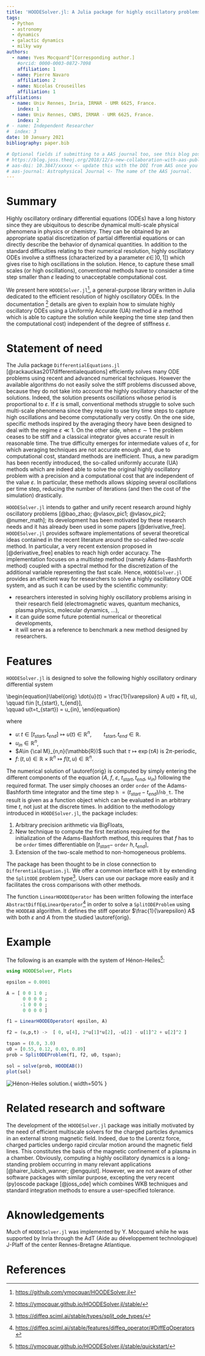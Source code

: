 ```yaml
---
title: 'HOODESolver.jl: A Julia package for highly oscillatory problems'
tags:
  - Python
  - astronomy
  - dynamics
  - galactic dynamics
  - milky way
authors:
  - name: Yves Mocquard^[Corresponding author.]
    #orcid: 0000-0003-0872-7098
    affiliation: 1 
  - name: Pierre Navaro 
    affiliation: 2
  - name: Nicolas Crouseilles 
    affiliation: 1
affiliations:
  - name: Univ Rennes, Inria, IRMAR - UMR 6625, France.
    index: 1
  - name: Univ Rennes, CNRS, IRMAR - UMR 6625, France.
    index: 2
# - name: Independent Researcher
#  index: 3
date: 10 January 2021 
bibliography: paper.bib

# Optional fields if submitting to a AAS journal too, see this blog post:
# https://blog.joss.theoj.org/2018/12/a-new-collaboration-with-aas-publishing
# aas-doi: 10.3847/xxxxx <- update this with the DOI from AAS once you know it.
# aas-journal: Astrophysical Journal <- The name of the AAS journal.
---
```


# Summary

Highly oscillatory ordinary differential equations (ODEs) have a
long history since they are ubiquitous  to describe dynamical
multi-scale physical phenomena in physics or chemistry. They can
be obtained by an appropriate spatial discretization of partial
differential equations or can directly describe the behavior of
dynamical quantities.  In addition to the standard difficulties
relating to their numerical resolution, highly oscillatory ODEs involve
a stiffness (characterized by a parameter $\varepsilon\in \, ]0, 1]$) 
which gives rise to high oscillations in the solution.  Hence, to capture
these small scales (or high oscillations), conventional methods
have to consider a time step smaller than $\varepsilon$ leading to
unacceptable computational cost.

We present here `HOODESolver.jl`[^1], a general-purpose library
written in Julia dedicated to the efficient resolution of highly
oscillatory ODEs.  In the documentation [^2] details are given to
explain how to simulate highly oscillatory ODEs using a Uniformly
Accurate (UA) method *ie* a method which is able to capture the solution
while keeping the time step (and then the computational cost)
independent of the degree of stiffness $\varepsilon$.

[^1]: https://github.com/ymocquar/HOODESolver.jl
[^2]: https://ymocquar.github.io/HOODESolver.jl/stable/

# Statement of need

The Julia package `DifferentialEquations.jl`
[@rackauckas2017differentialequations] efficiently solves many ODE
problems using recent and advanced numerical techniques. However
the available algorithms do not easily solve the stiff problems 
discussed above, because they do not take into account the highly oscillatory
character of the solutions. Indeed, the solution presents oscillations
whose period is proportional to $\varepsilon$.  If $\varepsilon$
is small, conventional methods struggle to solve such multi-scale
phenomena since they require to use tiny time steps to capture high
oscillations and become computationally very costly.  On the one
side, specific methods inspired by the averaging theory have been
designed to deal with the regime $\varepsilon \ll 1$. On the other
side, when $\varepsilon \sim 1$ the problem ceases to be stiff and
a classical integrator gives accurate result in reasonable time.
The true difficulty emerges for intermediate values of $\varepsilon$,
for which averaging techniques are not accurate enough and, due to
computational cost, standard methods are inefficient. Thus, a new
paradigm has been recently introduced, the so-called
uniformly accurate (UA) methods which are indeed able to solve the original
highly oscillatory problem with a precision and a computational
cost that are independent of the value $\varepsilon$.  In particular,
these methods allows skipping several oscillations per time
step, reducing the number of iterations (and then the cost of the
simulation) drastically.


`HOODESolver.jl` intends to gather and unify recent research around
highly oscillatory problems [@bao_zhao; @vlasov_pic1; @vlasov_pic2;
@numer_math]; its development has been motivated by these research
needs and it has already been used in some papers [@derivative_free].
`HOODESolver.jl` provides software implementations of several
theoretical ideas contained in the recent literature around the
so-called *two-scale* method. In particular, a very recent extension
proposed in [@derivative_free] enables to reach high order accuracy.
The implementation focuses on a multistep method (namely Adams-Bashforth
method) coupled with a spectral method for the discretization of
the additional variable representing the fast scale.  Hence,
`HOODESolver.jl` provides an efficient way for researchers to solve
a highly oscillatory ODE system, and as such it can be used by the
scientific community:

- researchers interested in solving highly oscillatory problems arising in their research field (electromagnetic waves, quantum mechanics, plasma physics, molecular dynamics, $\dots$), 
- it can guide some future potential numerical or theoretical developments, 
- it will serve as a reference to benchmark a new method designed by researchers.  

# Features 
 
`HOODESolver.jl` is designed to solve the following highly oscillatory ordinary differential system 

\begin{equation}\label{orig}
\dot{u}(t) = \frac{1}{\varepsilon} A u(t) + f(t, u), \qquad t\in [t_{start}, t_{end}],  
\qquad u(t=t_{start}) = u_{in},
\end{equation}

where 

- $u \colon t \in [t_{start}, t_{end}] \mapsto  u(t) \in \mathbb{R}^n, \qquad t_{start}, t_{end}\in \mathbb{R}$.
- $u_{in}\in \mathbb{R}^n$, 
- $A\in {\cal M}_{n,n}(\mathbb{R})$ such that $\tau \mapsto \exp(\tau A)$ is $2\pi$-periodic,  
- $f \colon (t,u) \in \mathbb{R} \times \mathbb{R}^n   \mapsto f(t,u) \in \mathbb{R}^n$.

The numerical solution of \autoref{orig} is computed by simply
entering the different components of the equation ($A$, $f$,
$\varepsilon$, $t_{start}, t_{end}$, $u_{in}$) following the required
format.  The user simply chooses an order ``order`` of the Adams-Bashforth 
time integrator and the time step ``h`` $= (t_{start}-t_{end})/$``nb_t``. 
The result is given as a function
object which can be evaluated in an arbitrary time $t$, not just
at the discrete times. In addition to the methodology
introduced in `HOODESolver.jl`, the package includes:

1. Arbitrary precision arithmetic via BigFloats,
2. New technique to compute the first iterations required for the initialization of the Adams-Bashforth method, this requires that $f$ has to be `order` times differentiable on $[t_{start}-$ `order` $h, t_{end}]$,    
3. Extension of the two-scale method to non-homogeneous problems.  

The package has been thought to be in close connection to
`DifferentialEquation.jl`.  We offer a common interface
with it by extending the `SplitODE` problem type[^4]. Users
can use our package more easily and it facilitates the cross
comparisons with other methods.

The function `LinearHOODEOperator` has been written following the interface `AbstractDiffEqLinearOperator`[^5] in order to solve a `SplitODEProblem` using the `HOODEAB` algorithm. It defines the stiff operator $\frac{1}{\varepsilon} A$ with both $\varepsilon$ and $A$ from the studied \autoref{orig}.

[^5]: https://diffeq.sciml.ai/stable/features/diffeq_operator/#DiffEqOperators

# Example

The following is an example with the system of Hénon-Heiles[^3]:

[^3]: https://ymocquar.github.io/HOODESolver.jl/stable/quickstart/

```julia
using HOODESolver, Plots

epsilon = 0.0001

A = [ 0 0 1 0 ; 
      0 0 0 0 ; 
     -1 0 0 0 ; 
      0 0 0 0 ]

f1 = LinearHOODEOperator( epsilon, A)

f2 = (u,p,t) ->  [ 0, u[4], 2*u[1]*u[2], -u[2] - u[1]^2 + u[2]^2 ] 

tspan = (0.0, 3.0)
u0 = [0.55, 0.12, 0.03, 0.89]
prob = SplitODEProblem(f1, f2, u0, tspan); 

sol = solve(prob, HOODEAB()) 
plot(sol) 
```
![Hénon-Heiles solution.](paper.png){ width=50% }

# Related research and software 

The development of the `HOODESolver.jl` package was initially motivated
by the need of efficient multiscale solvers for the charged particles
dynamics in an external strong magnetic field. Indeed, due to the
Lorentz force, charged particles undergo rapid circular motion
around the magnetic field lines. This constitutes the basis of the
magnetic confinement of a plasma in a chamber. Obviously, computing
a highly oscillatory dynamics is a long-standing problem occurring
in many relevant applications [@hairer_lubich_wanner; @engquist].
However, we are not aware of other software packages with similar
purpose, excepting the very recent (py)oscode package [@joss_ode]
which combines WKB techniques and standard integration methods to
ensure a user-specified tolerance.

[^4]: https://diffeq.sciml.ai/stable/types/split_ode_types/

# Aknowledgements

Much of `HOODESolver.jl` was implemented by Y. Mocquard
while he was supported by Inria through the AdT (Aide au développement
technologique) J-Plaff of the center Rennes-Bretagne Atlantique.

# References
